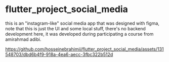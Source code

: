# flutter_project_social_media

this is an "instagram-like" social media app that was designed with figma, note that this is just the UI and some local stuff, there's no backend development here, it was developed during participating a course from amirahmad adibi.

https://github.com/hosseinebrahimii/flutter_project_social_media/assets/131548703/dbd6b4f9-918a-4ea6-aecc-3fbc322b512d

